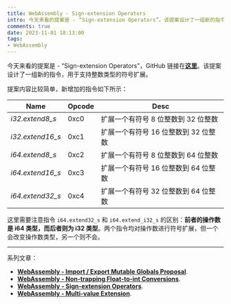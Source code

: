 ```yaml
---
title: WebAssembly - Sign-extension Operators
intro: 今天来看的提案是 - “Sign-extension Operators”。该提案设计了一组新的指令，用于支持整数类型的符号扩展。
comments: true
date: 2023-11-01 18:13:00
tags:
- WebAssembly
---
```



今天来看的提案是 - “Sign-extension Operators”，GitHub 链接在<b>[这里](https://github.com/WebAssembly/sign-extension-ops/blob/master/proposals/sign-extension-ops/Overview.md)</b>。该提案设计了一组新的指令，用于支持整数类型的符号扩展。

提案内容比较简单，新增加的指令如下所示：

| Name    | Opcode | Desc |
| -------- | ------- | ------- |
| *i32.extend8_s*  | 0xc0   | 扩展一个有符号 8 位整数到 32 位整数 |
| *i32.extend16_s*  |	0xc1	 | 扩展一个有符号 16 位整数到 32 位整数  |
| *i64.extend8_s*  |	0xc2 | 扩展一个有符号 8 位整数到 64 位整数  |
| *i64.extend16_s*  |	0xc3  | 扩展一个有符号 16 位整数到 64 位整数 |
| *i64.extend32_s*  |	0xc4 	 | 扩展一个有符号 32 位整数到 64 位整数 |


这里需要注意指令 `i64.extend32_s` 和 `i64.extend_i32_s` 的区别：**前者的操作数是 i64 类型，而后者则为 i32 类型**。两个指令均对操作数进行符号扩展，但一个会改变操作数类型，另一个则不会。

<hr>

系列文章：

* <b>[WebAssembly - Import / Export Mutable Globals Proposal](/2023/10/31/WebAssembly-Import-Export-Mutable-Globals-Proposal/)</b>.
* <b>[WebAssembly - Non-trapping Float-to-int Conversions](/2023/11/01/WebAssembly-Non-trapping-Float-to-int-Conversions/)</b>.
* <b>[WebAssembly - Sign-extension Operators](/2023/11/01/WebAssembly-Sign-extension-operators/)</b>.
* <b>[WebAssembly - Multi-value Extension](/2023/11/01/WebAssembly-Multi-value-Extension/)</b>.
